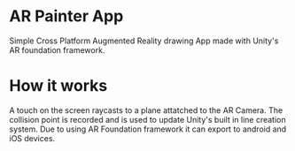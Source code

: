 # AR Painter App
 Simple Cross Platform Augmented Reality drawing App made with Unity's AR foundation framework.
# How it works
 A touch on the screen raycasts to a plane attatched to the AR Camera. The collision point is recorded and is used to update Unity's built in line creation system. Due to using AR Foundation framework it can export to android and iOS devices.
